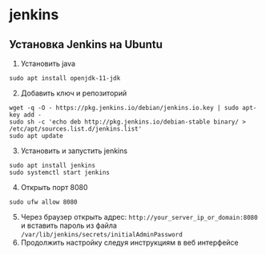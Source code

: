 # jenkins
## Установка Jenkins на Ubuntu
1. Установить java
```
sudo apt install openjdk-11-jdk
```
2. Добавить ключ и репозиторий
```
wget -q -O - https://pkg.jenkins.io/debian/jenkins.io.key | sudo apt-key add -
sudo sh -c 'echo deb http://pkg.jenkins.io/debian-stable binary/ > /etc/apt/sources.list.d/jenkins.list'
sudo apt update
```
3. Установить и запустить jenkins
```
sudo apt install jenkins
sudo systemctl start jenkins
```
4. Открыть порт 8080
```
sudo ufw allow 8080
```
5. Через браузер открыть адрес: `http://your_server_ip_or_domain:8080` и вставить пароль из файла `/var/lib/jenkins/secrets/initialAdminPassword`
6. Продолжить настройку следуя инструкциям в веб интерфейсе
